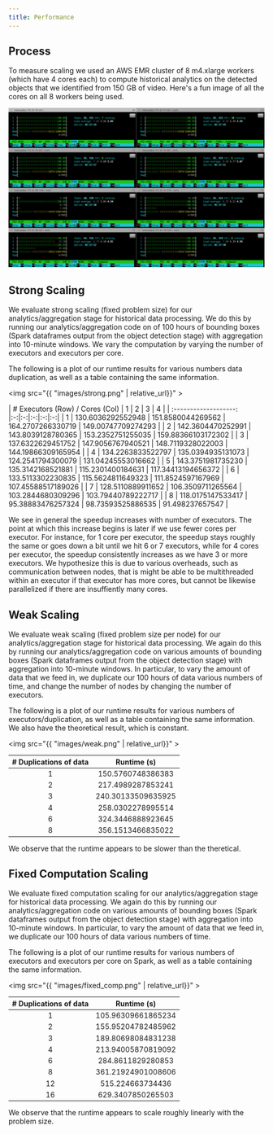 ```yaml
---
title: Performance
---
```


## Process

To measure scaling we used an AWS EMR cluster of 8 m4.xlarge workers (which have 4 cores each) to compute historical analytics on the detected objects that we identified from 150 GB of video. Here's a fun image of all the cores on all 8 workers being used.

![8nodes](images/8nodes.png)


<!-- ## Theoretical Speedup

We use Gustafson's Law to calculate speedup: 

$$S=p+(1-p)s$$

Running 8 p2.xlarge instances as worker nodes gives $$p=8$$. We can then calculate the speedup for the two steps of our calculations.

<ol>
    <li>Create bounding boxes with NNs (fully parallelizable, store boxes in s3)</li>
    $$S = 8 + (-7)0 = 8$$
    <li>Compute analytics from bounding boxes in Spark: 8 workers, 2 cores per worker, 2 threads per core</li>
    $$S=32$$

</ol>

TODO: Talk about performance -->

## Strong Scaling

We evaluate strong scaling (fixed problem size) for our analytics/aggregation stage for historical data processing. We do this 
by running our analytics/aggregation code on of 100 hours of bounding boxes (Spark dataframes output from the object detection 
stage) with aggregation into 10-minute windows. We vary the computation by varying the number of executors and executors per 
core.

The following is a plot of our runtime results for various numbers data duplication, as well as a table containing the same information.

<img src="{{ "images/strong.png" | relative_url}}" >

| # Executors (Row) / Cores (Col) | 1 | 2 | 3 | 4 |
| :-------------------: |:-:|:-:|:-:|:-:|:-:|
|           1           | 130.6036292552948 | 151.8580044269562 | 164.2707266330719 | 149.00747709274293 |
|           2           | 142.3604470252991 | 143.8039128780365 | 153.2352751255035 | 159.88366103172302 |
|           3           | 137.6322629451752 | 147.9056767940521 | 148.7119328022003 | 144.19866309165954 |
|           4           | 134.2263833522797 | 135.0394935131073 | 124.2541794300079 | 131.04245553016662 |
|           5           | 143.3751981735230 | 135.3142168521881 | 115.2301400184631 | 117.34413194656372 |
|           6           | 133.5113302230835 | 115.5624811649323 | 111.8524597167969 | 107.45588517189026 |
|           7           | 128.5110889911652 | 106.3509711265564 | 103.2844680309296 | 103.79440789222717 |
|           8           | 118.0175147533417 | 95.38883476257324 | 98.73593525886535 | 91.498237657547 |

We see in general the speedup increases with number of executors. The point at which this increase begins is later if we use fewer cores per executor. For instance, for 1 core per executor, the speedup stays roughly the same or goes down a bit until we hit 6 or 7 executors, while for 4 cores per executor, the speedup consistently increases as we have 3 or more executors. We hypothesize this is due to various overheads, such as communication between nodes, that is might be able to be multithreaded within an executor if that executor has more cores, but cannot be likewise parallelized if there are insuffiently many cores.

## Weak Scaling

We evaluate weak scaling (fixed problem size per node) for our analytics/aggregation stage for historical data processing. We again do this by running our analytics/aggregation code on various amounts of bounding boxes (Spark dataframes output from the object detection stage) with aggregation into 10-minute windows. In particular, to vary the amount of data that we feed in, we duplicate our 100 hours of data various numbers of time, and change the number of nodes by changing the number of executors.

The following is a plot of our runtime results for various numbers of executors/duplication, as well as a table containing the same information. We also have the theoretical result, which is constant.

<img src="{{ "images/weak.png" | relative_url}}" >

| # Duplications of data | Runtime (s)
| :-------------------: |:-:|
|           1           | 150.5760748386383 |
|           2           | 217.4989287853241 |
|           3           | 240.30133509635925 |
|           4           | 258.0302278995514 |
|           6           | 324.3446888923645 |
|           8           | 356.1513466835022 |

We observe that the runtime appears to be slower than the theretical.

## Fixed Computation Scaling

We evaluate fixed computation scaling for our analytics/aggregation stage for historical data processing. We again do this by running our analytics/aggregation code on various amounts of bounding boxes (Spark dataframes output from the object detection stage) with aggregation into 10-minute windows. In particular, to vary the amount of data that we feed in, we duplicate our 100 hours of data various numbers of time.

The following is a plot of our runtime results for various numbers of executors and executors per core on Spark, as well as a table containing the same information.

<img src="{{ "images/fixed_comp.png" | relative_url}}" >

| # Duplications of data | Runtime (s)
| :-------------------: |:-:|
|           1           | 105.96309661865234 |
|           2           | 155.95204782485962 |
|           3           | 189.80698084831238 |
|           4           | 213.94005870819092 |
|           6           | 284.8611829280853 |
|           8           | 361.21924901008606 |
|           12           | 515.224663734436 |
|           16           | 629.3407850265503 |

We observe that the runtime appears to scale roughly linearly with the problem size.


<script src="https://cdn.mathjax.org/mathjax/latest/MathJax.js?config=TeX-AMS-MML_HTMLorMML" type="text/javascript"></script>
